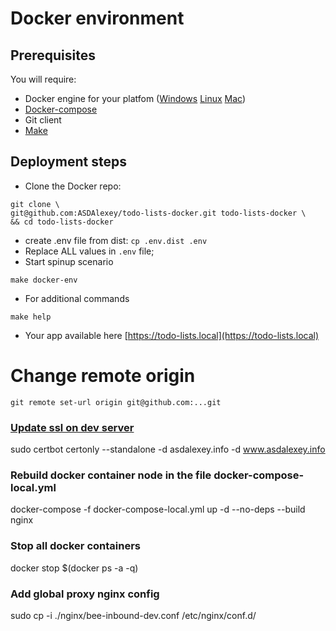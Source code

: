 # Docker environment
Prerequisites
-----
You will require:

- Docker engine for your platfom ([Windows](https://docs.docker.com/docker-for-windows/) [Linux](https://docs.docker.com/engine/installation/#/on-linux) [Mac](https://docs.docker.com/docker-for-mac/install/))
- [Docker-compose](https://docs.docker.com/compose/install/)
- Git client
- [Make](https://en.wikipedia.org/wiki/Make_(software))

Deployment steps
-----
 * Clone the Docker repo:

```
git clone \
git@github.com:ASDAlexey/todo-lists-docker.git todo-lists-docker \
&& cd todo-lists-docker
```

 * create .env file from dist: `cp .env.dist .env` 
 * Replace ALL values in `.env` file;
 * Start spinup scenario

```
make docker-env
```
 
 * For additional commands
 
```
make help
```


 * Your app available here [https://todo-lists.local](https://todo-lists.local)
 
 
 # Change remote origin 
 ```
 git remote set-url origin git@github.com:...git
 ```
 
### [Update ssl on dev server](https://certbot.eff.org/all-instructions/#ubuntu-16-10-yakkety-nginx)
sudo certbot certonly --standalone -d asdalexey.info -d www.asdalexey.info

### Rebuild docker container node in the file docker-compose-local.yml
docker-compose -f docker-compose-local.yml up -d --no-deps --build nginx

### Stop all docker containers
docker stop $(docker ps -a -q)

### Add global proxy nginx config
sudo cp -i ./nginx/bee-inbound-dev.conf /etc/nginx/conf.d/
